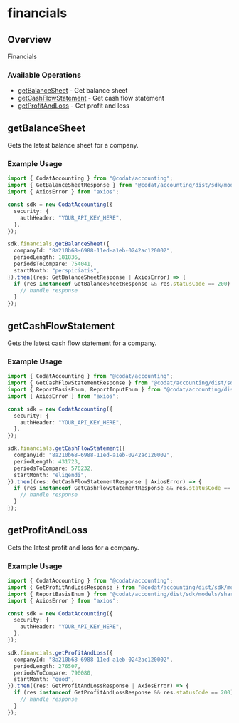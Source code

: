 # financials

## Overview

Financials

### Available Operations

* [getBalanceSheet](#getbalancesheet) - Get balance sheet
* [getCashFlowStatement](#getcashflowstatement) - Get cash flow statement
* [getProfitAndLoss](#getprofitandloss) - Get profit and loss

## getBalanceSheet

Gets the latest balance sheet for a company.

### Example Usage

```typescript
import { CodatAccounting } from "@codat/accounting";
import { GetBalanceSheetResponse } from "@codat/accounting/dist/sdk/models/operations";
import { AxiosError } from "axios";

const sdk = new CodatAccounting({
  security: {
    authHeader: "YOUR_API_KEY_HERE",
  },
});

sdk.financials.getBalanceSheet({
  companyId: "8a210b68-6988-11ed-a1eb-0242ac120002",
  periodLength: 181836,
  periodsToCompare: 754041,
  startMonth: "perspiciatis",
}).then((res: GetBalanceSheetResponse | AxiosError) => {
  if (res instanceof GetBalanceSheetResponse && res.statusCode == 200) {
    // handle response
  }
});
```

## getCashFlowStatement

Gets the latest cash flow statement for a company.

### Example Usage

```typescript
import { CodatAccounting } from "@codat/accounting";
import { GetCashFlowStatementResponse } from "@codat/accounting/dist/sdk/models/operations";
import { ReportBasisEnum, ReportInputEnum } from "@codat/accounting/dist/sdk/models/shared";
import { AxiosError } from "axios";

const sdk = new CodatAccounting({
  security: {
    authHeader: "YOUR_API_KEY_HERE",
  },
});

sdk.financials.getCashFlowStatement({
  companyId: "8a210b68-6988-11ed-a1eb-0242ac120002",
  periodLength: 431723,
  periodsToCompare: 576232,
  startMonth: "eligendi",
}).then((res: GetCashFlowStatementResponse | AxiosError) => {
  if (res instanceof GetCashFlowStatementResponse && res.statusCode == 200) {
    // handle response
  }
});
```

## getProfitAndLoss

Gets the latest profit and loss for a company.

### Example Usage

```typescript
import { CodatAccounting } from "@codat/accounting";
import { GetProfitAndLossResponse } from "@codat/accounting/dist/sdk/models/operations";
import { ReportBasisEnum } from "@codat/accounting/dist/sdk/models/shared";
import { AxiosError } from "axios";

const sdk = new CodatAccounting({
  security: {
    authHeader: "YOUR_API_KEY_HERE",
  },
});

sdk.financials.getProfitAndLoss({
  companyId: "8a210b68-6988-11ed-a1eb-0242ac120002",
  periodLength: 276507,
  periodsToCompare: 790080,
  startMonth: "quod",
}).then((res: GetProfitAndLossResponse | AxiosError) => {
  if (res instanceof GetProfitAndLossResponse && res.statusCode == 200) {
    // handle response
  }
});
```
